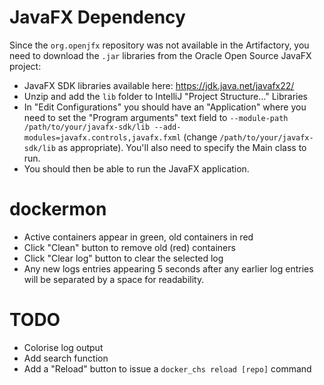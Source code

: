 # JavaFX Dependency

Since the `org.openjfx` repository was not available in the Artifactory, you need to download the `.jar` libraries from the Oracle Open Source JavaFX project:

* JavaFX SDK libraries available here: https://jdk.java.net/javafx22/
* Unzip and add the `lib` folder to IntelliJ "Project Structure..." Libraries
* In "Edit Configurations" you should have an "Application" where you need to set the "Program arguments" text field to `--module-path /path/to/your/javafx-sdk/lib --add-modules=javafx.controls,javafx.fxml` (change `/path/to/your/javafx-sdk/lib` as appropriate). You'll also need to specify the Main class to run.
* You should then be able to run the JavaFX application.
# dockermon
* Active containers appear in green, old containers in red
* Click "Clean" button to remove old (red) containers
* Click "Clear log" button to clear the selected log
* Any new logs entries appearing 5 seconds after any earlier log entries will be separated by a space for readability.
# TODO
* Colorise log output
* Add search function
* Add a "Reload" button to issue a `docker_chs reload [repo]` command

